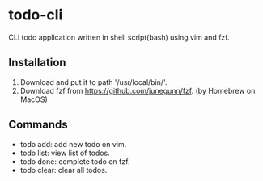 # todo-cli
CLI todo application written in shell script(bash) using vim and fzf.


## Installation
1. Download and put it to path '/usr/local/bin/'. 
1. Download fzf from https://github.com/junegunn/fzf. (by Homebrew on MacOS)

## Commands
- todo add: add new todo on vim. 
- todo list: view list of todos.
- todo done: complete todo on fzf.
- todo clear: clear all todos.
